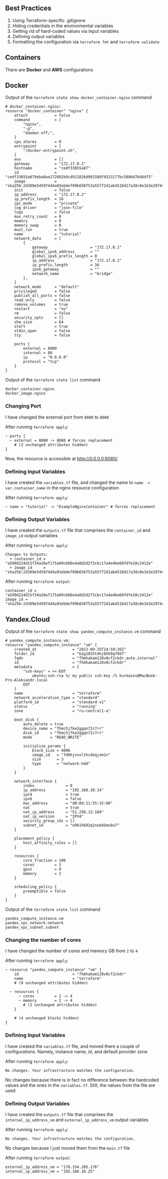 ## Best Practices

1. Using Terraform-specific .gitignore
2. Hiding credentials in the environmental variables
3. Getting rid of hard-coded values via input variables
4. Defining output variables
5. Formatting the configuration via `terraform fmt` and `terraform validate`


## Containers
There are **Docker** and **AWS** configurations

## Docker

Output of the `terraform state show docker_container.nginx` command

```text
# docker_container.nginx:
resource "docker_container" "nginx" {
    attach            = false
    command           = [
        "nginx",
        "-g",
        "daemon off;",
    ]
    cpu_shares        = 0
    entrypoint        = [
        "/docker-entrypoint.sh",
    ]
    env               = []
    gateway           = "172.17.0.1"
    hostname          = "cedf33855a87"
    id                = "cedf33855a879eba0ae272892b9cd911826d901580f4523177bc5886d76d6df5"
    image             = "sha256:2d389e545974d4a93ebdef09b650753a55f72d1ab4518d17a30c0e1b3e297444"
    init              = false
    ip_address        = "172.17.0.2"
    ip_prefix_length  = 16
    ipc_mode          = "private"
    log_driver        = "json-file"
    logs              = false
    max_retry_count   = 0
    memory            = 0
    memory_swap       = 0
    must_run          = true
    name              = "tutorial"
    network_data      = [
        {
            gateway                   = "172.17.0.1"
            global_ipv6_address       = ""
            global_ipv6_prefix_length = 0
            ip_address                = "172.17.0.2"
            ip_prefix_length          = 16
            ipv6_gateway              = ""
            network_name              = "bridge"
        },
    ]
    network_mode      = "default"
    privileged        = false
    publish_all_ports = false
    read_only         = false
    remove_volumes    = true
    restart           = "no"
    rm                = false
    security_opts     = []
    shm_size          = 64
    start             = true
    stdin_open        = false
    tty               = false

    ports {
        external = 8000
        internal = 80
        ip       = "0.0.0.0"
        protocol = "tcp"
    }
}
```

Output of the `terraform state list` command

```text
docker_container.nginx
docker_image.nginx
```

### Changing Port
I have changed the external port from `8000` to `8080`

After running `terraform apply`:
```text
~ ports {
  ~ external = 8000 -> 8080 # forces replacement
    # (3 unchanged attributes hidden)
}
```

Now, the resource is accessible at http://0.0.0.0:8080/

### Defining Input Variables
I have created the `variables.tf` file, and changed the name to `name  = var.container_name` in the nginx resource configuration

After running `terraform apply`:
```text
~ name = "tutorial" -> "ExampleNginxContainer" # forces replacement
```

### Defining Output Variables
I have created the `outputs.tf` file that comprises the `container_id` and `image_id` output variables

After running `terraform apply`:
```text
Changes to Outputs:
  + container_id = "a599d224d15f34a26ef175a89cb66e4a0d2d2f3cbc17a4e4be68fdfe18c2412e"
  + image_id     = "sha256:2d389e545974d4a93ebdef09b650753a55f72d1ab4518d17a30c0e1b3e297444nginx:latest"
```

After running `terraform output`:
```text
container_id = "a599d224d15f34a26ef175a89cb66e4a0d2d2f3cbc17a4e4be68fdfe18c2412e"
image_id = "sha256:2d389e545974d4a93ebdef09b650753a55f72d1ab4518d17a30c0e1b3e297444nginx:latest"
```

## Yandex.Cloud

Output of the `terraform state show yandex_compute_instance.vm` command

```text
# yandex_compute_instance.vm:
resource "yandex_compute_instance" "vm" {
    created_at                = "2022-09-25T14:59:26Z"
    folder_id                 = "b1g181ht4hj65h9qf9d7"
    fqdn                      = "fhmhakam128v0cf2ckdr.auto.internal"
    id                        = "fhmhakam128v0cf2ckdr"
    metadata                  = {
        "ssh-keys" = <<-EOT
            ubuntu:ssh-rsa %/ my public ssh-key /% kurmazov@MacBook-Pro-Aleksandr.local
        EOT
    }
    name                      = "terraform"
    network_acceleration_type = "standard"
    platform_id               = "standard-v1"
    status                    = "running"
    zone                      = "ru-central1-a"

    boot_disk {
        auto_delete = true
        device_name = "fhmc5jfke2ggqn72c7rr"
        disk_id     = "fhmc5jfke2ggqn72c7rr"
        mode        = "READ_WRITE"

        initialize_params {
            block_size = 4096
            image_id   = "fd8hjvnsltkcdeqjom1n"
            size       = 3
            type       = "network-hdd"
        }
    }

    network_interface {
        index              = 0
        ip_address         = "192.168.10.14"
        ipv4               = true
        ipv6               = false
        mac_address        = "d0:0d:11:55:15:60"
        nat                = true
        nat_ip_address     = "51.250.13.168"
        nat_ip_version     = "IPV4"
        security_group_ids = []
        subnet_id          = "e9b1h692q1nob45mubo7"
    }

    placement_policy {
        host_affinity_rules = []
    }

    resources {
        core_fraction = 100
        cores         = 2
        gpus          = 0
        memory        = 2
    }

    scheduling_policy {
        preemptible = false
    }
}
```

Output of the `terraform state list` command

```text
yandex_compute_instance.vm
yandex_vpc_network.network
yandex_vpc_subnet.subnet
```

### Changing the number of cores
I have changed the number of cores and memory GB from `2` to `4`

After running `terraform apply`:
```text
~ resource "yandex_compute_instance" "vm" {
    id                        = "fhmhakam128v0cf2ckdr"
    name                      = "terraform"
    # (9 unchanged attributes hidden)

  ~ resources {
      ~ cores         = 2 -> 4
      ~ memory        = 2 -> 4
        # (2 unchanged attributes hidden)
    }

    # (4 unchanged blocks hidden)
}
```

### Defining Input Variables
I have created the `variables.tf` file, and moved there a couple of configurations. Namely, instance name, id, and default provider zone

After running `terraform apply`:
```text
No changes. Your infrastructure matches the configuration.
```

No changes because there is in fact no difference between the hardcoded values and the ones in the `variables.tf`. Still, the values from the file are used

### Defining Output Variables
I have created the `outputs.tf` file that comprises the `internal_ip_address_vm` and `external_ip_address_vm` output variables

After running `terraform apply`:
```text
No changes. Your infrastructure matches the configuration.
```

No changes because I just moved them from the `main.tf` file

After running `terraform output`:
```text
external_ip_address_vm = "178.154.205.176"
internal_ip_address_vm = "192.168.10.25"
```
